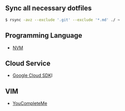 ## Sync all necessary dotfiles

```bash
$ rsync -avz --exclude '.git' --exclude '*.md' ./ ~
```

## Programming Language
- [NVM](https://github.com/creationix/nvm)
 
## Cloud Service
- [Google Cloud SDK](https://cloud.google.com/sdk/docs/#install_the_latest_cloud_tools_version_cloudsdk_current_version)I

## VIM
- [YouCompleteMe](https://github.com/Valloric/YouCompleteMe)

